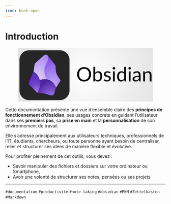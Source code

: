 ```yaml
---
icon: book-open
---
```


# Introduction

<figure><img src="pictures/logo-obsidian.jpg" alt=""><figcaption></figcaption></figure>



Cette documentation présente une vue d’ensemble claire des **principes de fonctionnement d’Obsidian**, ses usages concrets en guidant l’utilisateur dans ses **premiers pas**, sa **prise en main** et la **personnalisation** de son environnement de travail.

Elle s’adresse principalement aux utilisateurs techniques, professionnels de l’IT, étudiants, chercheurs, ou toute personne ayant besoin de centraliser, relier et structurer ses idées de manière flexible et évolutive.

Pour profiter pleinement de cet outils, vous devez :&#x20;

* Savoir manipuler des fichiers et dossiers sur votre ordinateur ou Smartphone,
* Avoir une volonté de structurer ses notes, pensées ou ses projets

***

`#documentation` `#productivité` `#note-taking` `#obsidian` `#PKM` `#Zettelkasten` `#Markdown`
